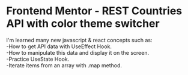 # Frontend Mentor - REST Countries API with color theme switcher

I'm learned many new javascript & react concepts such as: 
<br>
-How to get API data with UseEffect Hook.
<br>
-How to manipulate this data and display it on the screen.
<br>
-Practice UseState Hook.
<br>
-Iterate items from an array with .map method.
<br>


